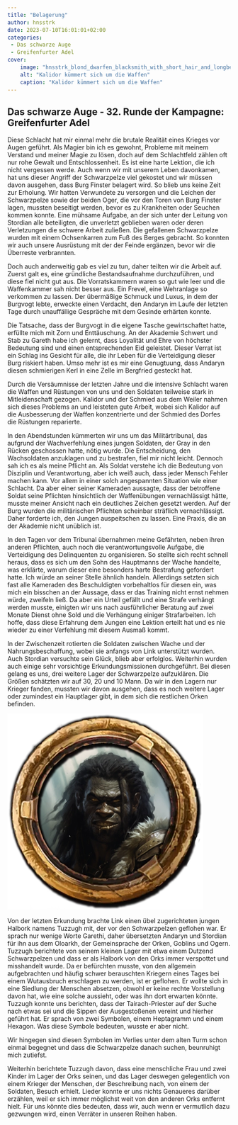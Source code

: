 ```yaml
---
title: "Belagerung"
author: hnsstrk
date: 2023-07-10T16:01:01+02:00
categories:
 - Das schwarze Auge
 - Greifenfurter Adel
cover:
    image: "hnsstrk_blond_dwarfen_blacksmith_with_short_hair_and_longbeard__467d2936-c61d-4009-9c1f-b39c7422706f.png"
    alt: "Kalidor kümmert sich um die Waffen"
    caption: "Kalidor kümmert sich um die Waffen"
---
```


## Das schwarze Auge - 32. Runde der Kampagne: Greifenfurter Adel

Diese Schlacht hat mir einmal mehr die brutale Realität eines Krieges vor Augen geführt. Als Magier bin ich es gewohnt, Probleme mit meinem Verstand und meiner Magie zu lösen, doch auf dem Schlachtfeld zählen oft nur rohe Gewalt und Entschlossenheit. Es ist eine harte Lektion, die ich nicht vergessen werde. Auch wenn wir mit unserem Leben davonkamen, hat uns dieser Angriff der Schwarzpelze viel gekostet und wir müssen davon ausgehen, dass Burg Finster belagert wird. So blieb uns keine Zeit zur Erholung. Wir hatten Verwundete zu versorgen und die Leichen der Schwarzpelze sowie der beiden Oger, die vor den Toren von Burg Finster lagen, mussten beseitigt werden, bevor es zu Krankheiten oder Seuchen kommen konnte. Eine mühsame Aufgabe, an der sich unter der Leitung von Stordian alle beteiligten, die unverletzt geblieben waren oder deren Verletzungen die schwere Arbeit zuließen. Die gefallenen Schwarzpelze wurden mit einem Ochsenkarren zum Fuß des Berges gebracht. So konnten wir auch unsere Ausrüstung mit der der Feinde ergänzen, bevor wir die Überreste verbrannten.

Doch auch anderweitig gab es viel zu tun, daher teilten wir die Arbeit auf. Zuerst galt es, eine gründliche Bestandsaufnahme durchzuführen, und diese fiel nicht gut aus. Die Vorratskammern waren so gut wie leer und die Waffenkammer sah nicht besser aus. Ein Frevel, eine Wehranlage so verkommen zu lassen. Der übermäßige Schmuck und Luxus, in dem der Burgvogt lebte, erweckte einen Verdacht, den Andaryn im Laufe der letzten Tage durch unauffällige Gespräche mit dem Gesinde erhärten konnte.

Die Tatsache, dass der Burgvogt in die eigene Tasche gewirtschaftet hatte, erfüllte mich mit Zorn und Enttäuschung. An der Akademie Schwert und Stab zu Gareth habe ich gelernt, dass Loyalität und Ehre von höchster Bedeutung sind und einen entsprechenden Eid geleistet. Dieser Verrat ist ein Schlag ins Gesicht für alle, die ihr Leben für die Verteidigung dieser Burg riskiert haben. Umso mehr ist es mir eine Genugtuung, dass Andaryn diesen schmierigen Kerl in eine Zelle im Bergfried gesteckt hat.

Durch die Versäumnisse der letzten Jahre und die intensive Schlacht waren die Waffen und Rüstungen von uns und den Soldaten teilweise stark in Mitleidenschaft gezogen. Kalidor und der Schmied aus dem Weiler nahmen sich dieses Problems an und leisteten gute Arbeit, wobei sich Kalidor auf die Ausbesserung der Waffen konzentrierte und der Schmied des Dorfes die Rüstungen reparierte.

In den Abendstunden kümmerten wir uns um das Militärtribunal, das aufgrund der Wachverfehlung eines jungen Soldaten, der Gray in den Rücken geschossen hatte, nötig wurde. Die Entscheidung, den Wachsoldaten anzuklagen und zu bestrafen, fiel mir nicht leicht. Dennoch sah ich es als meine Pflicht an. Als Soldat verstehe ich die Bedeutung von Disziplin und Verantwortung, aber ich weiß auch, dass jeder Mensch Fehler machen kann. Vor allem in einer solch angespannten Situation wie einer Schlacht. Da aber einer seiner Kameraden aussagte, dass der betroffene Soldat seine Pflichten hinsichtlich der Waffenübungen vernachlässigt hätte, musste meiner Ansicht nach ein deutliches Zeichen gesetzt werden. Auf der Burg wurden die militärischen Pflichten scheinbar sträflich vernachlässigt. Daher forderte ich, den Jungen auspeitschen zu lassen. Eine Praxis, die an der Akademie nicht unüblich ist.

In den Tagen vor dem Tribunal übernahmen meine Gefährten, neben ihren anderen Pflichten, auch noch die verantwortungsvolle Aufgabe, die Verteidigung des Delinquenten zu organisieren. So stellte sich recht schnell heraus, dass es sich um den Sohn des Hauptmanns der Wache handelte, was erklärte, warum dieser eine besonders harte Bestrafung gefordert hatte. Ich würde an seiner Stelle ähnlich handeln. Allerdings setzten sich fast alle Kameraden des Beschuldigten vorbehaltlos für diesen ein, was mich ein bisschen an der Aussage, dass er das Training nicht ernst nehmen würde, zweifeln ließ. Da aber ein Urteil gefällt und eine Strafe verhängt werden musste, einigten wir uns nach ausführlicher Beratung auf zwei Monate Dienst ohne Sold und die Verhängung einiger Strafarbeiten. Ich hoffe, dass diese Erfahrung dem Jungen eine Lektion erteilt hat und es nie wieder zu einer Verfehlung mit diesem Ausmaß kommt.

In der Zwischenzeit rotierten die Soldaten zwischen Wache und der Nahrungsbeschaffung, wobei sie anfangs von Link unterstützt wurden. Auch Stordian versuchte sein Glück, blieb aber erfolglos. Weiterhin wurden auch einige sehr vorsichtige Erkundungsmissionen durchgeführt. Bei diesen gelang es uns, drei weitere Lager der Schwarzpelze aufzuklären. Die Größen schätzten wir auf 30, 20 und 10 Mann. Da wir in den Lagern nur Krieger fanden, mussten wir davon ausgehen, dass es noch weitere Lager oder zumindest ein Hauptlager gibt, in dem sich die restlichen Orken befinden.

![Tuzzugh, ein junger Halbork](token_Tuzzugh.webp)

Von der letzten Erkundung brachte Link einen übel zugerichteten jungen Halbork namens Tuzzugh mit, der vor den Schwarzpelzen geflohen war. Er sprach nur wenige Worte Garethi, daher übersetzten Andaryn und Stordian für ihn aus dem Oloarkh, der Gemeinsprache der Orken, Goblins und Ogern. Tuzzugh berichtete von seinem kleinen Lager mit etwa einem Dutzend Schwarzpelzen und dass er als Halbork von den Orks immer verspottet und misshandelt wurde. Da er befürchten musste, von den allgemein aufgebrachten und häufig schwer berauschten Kriegern eines Tages bei einem Wutausbruch erschlagen zu werden, ist er geflohen. Er wollte sich in eine Siedlung der Menschen absetzen, obwohl er keine rechte Vorstellung davon hat, wie eine solche aussieht, oder was ihn dort erwarten könnte. Tuzzugh konnte uns berichten, dass der Tairach-Priester auf der Suche nach etwas sei und die Sippen der Ausgestoßenen vereint und hierher geführt hat. Er sprach von zwei Symbolen, einem Heptagramm und einem Hexagon. Was diese Symbole bedeuten, wusste er aber nicht.

Wir hingegen sind diesen Symbolen im Verlies unter dem alten Turm schon einmal begegnet und dass die Schwarzpelze danach suchen, beunruhigt mich zutiefst.

Weiterhin berichtete Tuzzugh davon, dass eine menschliche Frau und zwei Kinder im Lager der Orks seinen, und das Lager deswegen gelegentlich von einem Krieger der Menschen, der Beschreibung nach, von einem der Soldaten, Besuch erhielt. Lieder konnte er uns nichts Genaueres darüber erzählen, weil er sich immer möglichst weit von den anderen Orks entfernt hielt. Für uns könnte dies bedeuten, dass wir, auch wenn er vermutlich dazu gezwungen wird, einen Verräter in unseren Reihen haben.
